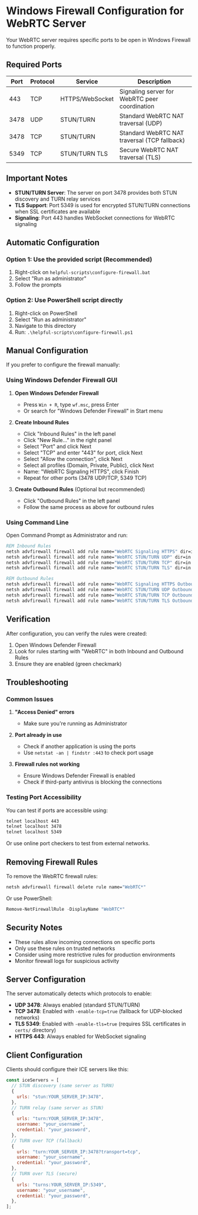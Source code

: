 # Windows Firewall Configuration for WebRTC Server

Your WebRTC server requires specific ports to be open in Windows Firewall to function properly.

## Required Ports

| Port | Protocol | Service         | Description                                   |
| ---- | -------- | --------------- | --------------------------------------------- |
| 443  | TCP      | HTTPS/WebSocket | Signaling server for WebRTC peer coordination |
| 3478 | UDP      | STUN/TURN       | Standard WebRTC NAT traversal (UDP)           |
| 3478 | TCP      | STUN/TURN       | Standard WebRTC NAT traversal (TCP fallback)  |
| 5349 | TCP      | STUN/TURN TLS   | Secure WebRTC NAT traversal (TLS)             |

## Important Notes

- **STUN/TURN Server**: The server on port 3478 provides both STUN discovery and TURN relay services
- **TLS Support**: Port 5349 is used for encrypted STUN/TURN connections when SSL certificates are available
- **Signaling**: Port 443 handles WebSocket connections for WebRTC signaling

## Automatic Configuration

### Option 1: Use the provided script (Recommended)

1. Right-click on `helpful-scripts\configure-firewall.bat`
2. Select "Run as administrator"
3. Follow the prompts

### Option 2: Use PowerShell script directly

1. Right-click on PowerShell
2. Select "Run as administrator"
3. Navigate to this directory
4. Run: `.\helpful-scripts\configure-firewall.ps1`

## Manual Configuration

If you prefer to configure the firewall manually:

### Using Windows Defender Firewall GUI

1. **Open Windows Defender Firewall**

   - Press `Win + R`, type `wf.msc`, press Enter
   - Or search for "Windows Defender Firewall" in Start menu

2. **Create Inbound Rules**

   - Click "Inbound Rules" in the left panel
   - Click "New Rule..." in the right panel
   - Select "Port" and click Next
   - Select "TCP" and enter "443" for port, click Next
   - Select "Allow the connection", click Next
   - Select all profiles (Domain, Private, Public), click Next
   - Name: "WebRTC Signaling HTTPS", click Finish
   - Repeat for other ports (3478 UDP/TCP, 5349 TCP)

3. **Create Outbound Rules** (Optional but recommended)
   - Click "Outbound Rules" in the left panel
   - Follow the same process as above for outbound rules

### Using Command Line

Open Command Prompt as Administrator and run:

```cmd
REM Inbound Rules
netsh advfirewall firewall add rule name="WebRTC Signaling HTTPS" dir=in action=allow protocol=TCP localport=443
netsh advfirewall firewall add rule name="WebRTC STUN/TURN UDP" dir=in action=allow protocol=UDP localport=3478
netsh advfirewall firewall add rule name="WebRTC STUN/TURN TCP" dir=in action=allow protocol=TCP localport=3478
netsh advfirewall firewall add rule name="WebRTC STUN/TURN TLS" dir=in action=allow protocol=TCP localport=5349

REM Outbound Rules
netsh advfirewall firewall add rule name="WebRTC Signaling HTTPS Outbound" dir=out action=allow protocol=TCP localport=443
netsh advfirewall firewall add rule name="WebRTC STUN/TURN UDP Outbound" dir=out action=allow protocol=UDP localport=3478
netsh advfirewall firewall add rule name="WebRTC STUN/TURN TCP Outbound" dir=out action=allow protocol=TCP localport=3478
netsh advfirewall firewall add rule name="WebRTC STUN/TURN TLS Outbound" dir=out action=allow protocol=TCP localport=5349
```

## Verification

After configuration, you can verify the rules were created:

1. Open Windows Defender Firewall
2. Look for rules starting with "WebRTC" in both Inbound and Outbound Rules
3. Ensure they are enabled (green checkmark)

## Troubleshooting

### Common Issues

1. **"Access Denied" errors**

   - Make sure you're running as Administrator

2. **Port already in use**

   - Check if another application is using the ports
   - Use `netstat -an | findstr :443` to check port usage

3. **Firewall rules not working**
   - Ensure Windows Defender Firewall is enabled
   - Check if third-party antivirus is blocking the connections

### Testing Port Accessibility

You can test if ports are accessible using:

```cmd
telnet localhost 443
telnet localhost 3478
telnet localhost 5349
```

Or use online port checkers to test from external networks.

## Removing Firewall Rules

To remove the WebRTC firewall rules:

```cmd
netsh advfirewall firewall delete rule name="WebRTC*"
```

Or use PowerShell:

```powershell
Remove-NetFirewallRule -DisplayName "WebRTC*"
```

## Security Notes

- These rules allow incoming connections on specific ports
- Only use these rules on trusted networks
- Consider using more restrictive rules for production environments
- Monitor firewall logs for suspicious activity

## Server Configuration

The server automatically detects which protocols to enable:

- **UDP 3478**: Always enabled (standard STUN/TURN)
- **TCP 3478**: Enabled with `-enable-tcp=true` (fallback for UDP-blocked networks)
- **TLS 5349**: Enabled with `-enable-tls=true` (requires SSL certificates in `certs/` directory)
- **HTTPS 443**: Always enabled for WebSocket signaling

## Client Configuration

Clients should configure their ICE servers like this:

```javascript
const iceServers = [
  // STUN discovery (same server as TURN)
  {
    urls: "stun:YOUR_SERVER_IP:3478",
  },
  // TURN relay (same server as STUN)
  {
    urls: "turn:YOUR_SERVER_IP:3478",
    username: "your_username",
    credential: "your_password",
  },
  // TURN over TCP (fallback)
  {
    urls: "turn:YOUR_SERVER_IP:3478?transport=tcp",
    username: "your_username",
    credential: "your_password",
  },
  // TURN over TLS (secure)
  {
    urls: "turns:YOUR_SERVER_IP:5349",
    username: "your_username",
    credential: "your_password",
  },
];
```

